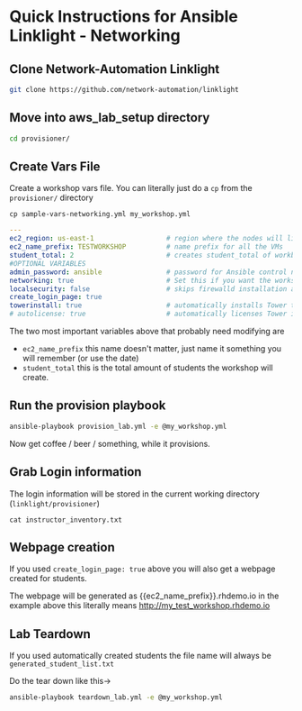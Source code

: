 # Quick Instructions for Ansible Linklight - Networking

## Clone Network-Automation Linklight

```bash
git clone https://github.com/network-automation/linklight
```

## Move into aws_lab_setup directory

```bash
cd provisioner/
```

## Create Vars File
Create a workshop vars file.  You can literally just do a `cp` from the `provisioner/` directory
```
cp sample-vars-networking.yml my_workshop.yml
```

```yml
---
ec2_region: us-east-1                  # region where the nodes will live
ec2_name_prefix: TESTWORKSHOP          # name prefix for all the VMs
student_total: 2                       # creates student_total of workbenches for the workshop
#OPTIONAL VARIABLES
admin_password: ansible                # password for Ansible control node, defaults to ansible
networking: true                       # Set this if you want the workshop in networking mode
localsecurity: false                   # skips firewalld installation and SE Linux when false
create_login_page: true
towerinstall: true                     # automatically installs Tower to control node
# autolicense: true                    # automatically licenses Tower if license is provided
```

The two most important variables above that probably need modifying are
- `ec2_name_prefix` this name doesn't matter, just name it something you will remember (or use the date)
- `student_total` this is the total amount of students the workshop will create.  

## Run the provision playbook

```bash
ansible-playbook provision_lab.yml -e @my_workshop.yml
```

Now get coffee / beer / something, while it provisions.

## Grab Login information

The login information will be stored in the current working directory (`linklight/provisioner`)

```
cat instructor_inventory.txt
```

## Webpage creation

If you used `create_login_page: true` above you will also get a webpage created for students.

The webpage will be generated as {{ec2_name_prefix}}.rhdemo.io
in the example above this literally means http://my_test_workshop.rhdemo.io

## Lab Teardown
If you used automatically created students the file name will always be `generated_student_list.txt`

Do the tear down like this->

```bash
ansible-playbook teardown_lab.yml -e @my_workshop.yml
```

